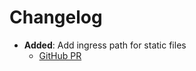 # Changelog

- **Added**: Add ingress path for static files
    - [GitHub PR](https://github.com/community-charts/helm-charts/pull/143)
